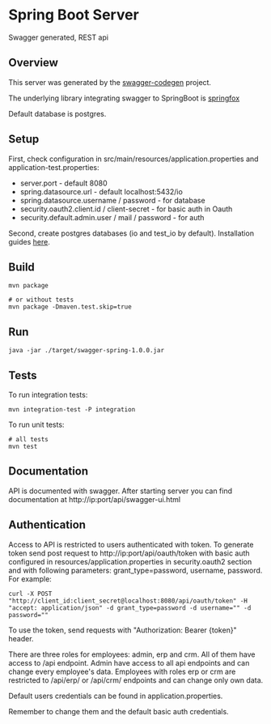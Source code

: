 # Spring Boot Server

Swagger generated, REST api

## Overview

This server was generated by the [swagger-codegen](https://github.com/swagger-api/swagger-codegen) project.  

The underlying library integrating swagger to SpringBoot is [springfox](https://github.com/springfox/springfox)  

Default database is postgres.


## Setup

First, check configuration in src/main/resources/application.properties and application-test.properties:

* server.port - default 8080
* spring.datasource.url - default localhost:5432/io
* spring.datasource.username / password - for database
* security.oauth2.client.id / client-secret - for basic auth in Oauth
* security.default.admin.user / mail / password - for auth

Second, create postgres databases (io and test_io by default). Installation guides [here](https://wiki.postgresql.org/wiki/Detailed_installation_guides).

## Build

```
mvn package

# or without tests
mvn package -Dmaven.test.skip=true
```

## Run

```
java -jar ./target/swagger-spring-1.0.0.jar
```

## Tests

To run integration tests:

```
mvn integration-test -P integration
```

To run unit tests:

```
# all tests
mvn test
```

## Documentation

API is documented with swagger. After starting server you can find documentation at http://ip:port/api/swagger-ui.html


## Authentication

Access to API is restricted to users authenticated with token. To generate token send post request to http://ip:port/api/oauth/token with basic auth configured in resources/application.properties in security.oauth2 section and with following parameters: grant_type=password, username, password. For example:

```
curl -X POST "http://client_id:client_secret@localhost:8080/api/oauth/token" -H "accept: application/json" -d grant_type=password -d username="" -d password=""
```

To use the token, send requests with "Authorization: Bearer {token}" header.

There are three roles for employees: admin, erp and crm. All of them have access to /api endpoint. Admin have access to all api endpoints and can change every employee's data. Employees with roles erp or crm are restricted to /api/erp/ or /api/crm/ endpoints and can change only own data.

Default users credentials can be found in application.properties.

Remember to change them and the default basic auth credentials.
